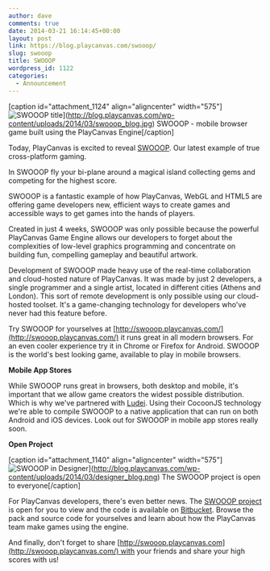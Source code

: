 ```yaml
---
author: dave
comments: true
date: 2014-03-21 16:14:45+00:00
layout: post
link: https://blog.playcanvas.com/swooop/
slug: swooop
title: SWOOOP
wordpress_id: 1122
categories:
  - Announcement
---
```


[caption id="attachment_1124" align="aligncenter" width="575"]![SWOOOP title](https://blog.playcanvas.com/wp-content/uploads/2014/03/swooop_blog.jpg)](http://blog.playcanvas.com/wp-content/uploads/2014/03/swooop_blog.jpg) SWOOOP - mobile browser game built using the PlayCanvas Engine[/caption]

Today, PlayCanvas is excited to reveal [SWOOOP](http://swooop.playcanvas.com). Our latest example of true cross-platform gaming.

In SWOOOP fly your bi-plane around a magical island collecting gems and competing for the highest score.

SWOOOP is a fantastic example of how PlayCanvas, WebGL and HTML5 are offering game developers new, efficient ways to create games and accessible ways to get games into the hands of players.

Created in just 4 weeks, SWOOOP was only possible because the powerful PlayCanvas Game Engine allows our developers to forget about the complexities of low-level graphics programming and concentrate on building fun, compelling gameplay and beautiful artwork.

Development of SWOOOP made heavy use of the real-time collaboration and cloud-hosted nature of PlayCanvas. It was made by just 2 developers, a single programmer and a single artist, located in different cities (Athens and London). This sort of remote development is only possible using our cloud-hosted toolset. It's a game-changing technology for developers who've never had this feature before.

Try SWOOOP for yourselves at [http://swooop.playcanvas.com/](http://swooop.playcanvas.com/) it runs great in all modern browsers. For an even cooler experience try it in Chrome or Firefox for Android. SWOOOP is the world's best looking game, available to play in mobile browsers.

**Mobile App Stores**

While SWOOOP runs great in browsers, both desktop and mobile, it's important that we allow game creators the widest possible distribution. Which is why we've partnered with [Ludei](http://ludei.com). Using their CocoonJS technology we're able to compile SWOOOP to a native application that can run on both Android and iOS devices. Look out for SWOOOP in mobile app stores really soon.

**Open Project**

[caption id="attachment_1140" align="aligncenter" width="575"]![SWOOOP in Designer](https://blog.playcanvas.com/wp-content/uploads/2014/03/designer_blog.png)](http://blog.playcanvas.com/wp-content/uploads/2014/03/designer_blog.png) The SWOOOP project is open to everyone[/caption]

For PlayCanvas developers, there's even better news. The [SWOOOP project](https://playcanvas.com/playcanvas/swooop) is open for you to view and the code is available on [Bitbucket](http://bitbucket.com/playcanvas/swooop). Browse the pack and source code for yourselves and learn about how the PlayCanvas team make games using the engine.

And finally, don't forget to share [http://swooop.playcanvas.com](http://swooop.playcanvas.com/) with your friends and share your high scores with us!
